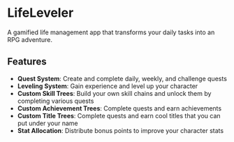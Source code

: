 # LifeLeveler

A gamified life management app that transforms your daily tasks into an RPG adventure.

## Features

- **Quest System**: Create and complete daily, weekly, and challenge quests
- **Leveling System**: Gain experience and level up your character
- **Custom Skill Trees**: Build your own skill chains and unlock them by completing various quests
- **Custom Achievement Trees**: Complete quests and earn achievements
- **Custom Title Trees**: Complete quests and earn cool titles that you can put under your name
- **Stat Allocation**: Distribute bonus points to improve your character stats
